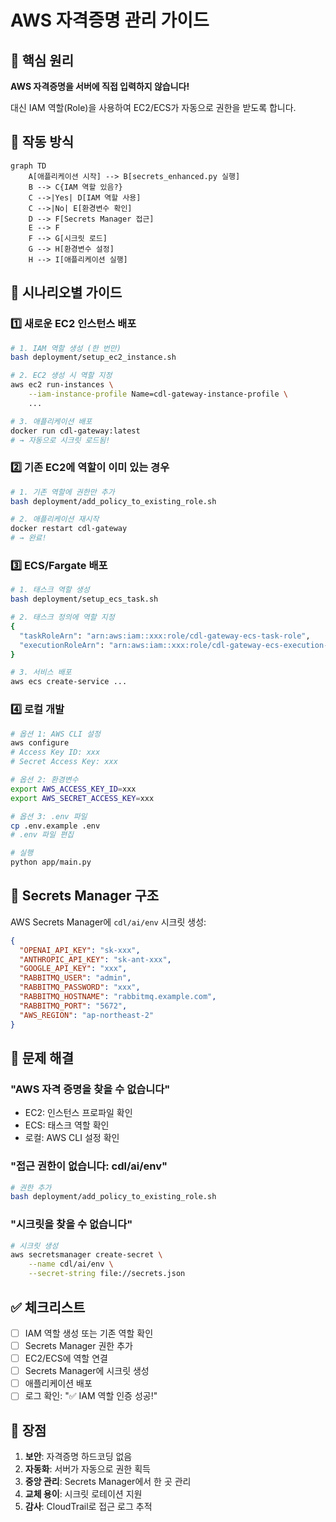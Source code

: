 # AWS 자격증명 관리 가이드

## 🎯 핵심 원리

**AWS 자격증명을 서버에 직접 입력하지 않습니다!**

대신 IAM 역할(Role)을 사용하여 EC2/ECS가 자동으로 권한을 받도록 합니다.

## 🔄 작동 방식

```mermaid
graph TD
    A[애플리케이션 시작] --> B[secrets_enhanced.py 실행]
    B --> C{IAM 역할 있음?}
    C -->|Yes| D[IAM 역할 사용]
    C -->|No| E[환경변수 확인]
    D --> F[Secrets Manager 접근]
    E --> F
    F --> G[시크릿 로드]
    G --> H[환경변수 설정]
    H --> I[애플리케이션 실행]
```

## 📌 시나리오별 가이드

### 1️⃣ 새로운 EC2 인스턴스 배포

```bash
# 1. IAM 역할 생성 (한 번만)
bash deployment/setup_ec2_instance.sh

# 2. EC2 생성 시 역할 지정
aws ec2 run-instances \
    --iam-instance-profile Name=cdl-gateway-instance-profile \
    ...

# 3. 애플리케이션 배포
docker run cdl-gateway:latest
# → 자동으로 시크릿 로드됨!
```

### 2️⃣ 기존 EC2에 역할이 이미 있는 경우

```bash
# 1. 기존 역할에 권한만 추가
bash deployment/add_policy_to_existing_role.sh

# 2. 애플리케이션 재시작
docker restart cdl-gateway
# → 완료!
```

### 3️⃣ ECS/Fargate 배포

```bash
# 1. 태스크 역할 생성
bash deployment/setup_ecs_task.sh

# 2. 태스크 정의에 역할 지정
{
  "taskRoleArn": "arn:aws:iam::xxx:role/cdl-gateway-ecs-task-role",
  "executionRoleArn": "arn:aws:iam::xxx:role/cdl-gateway-ecs-execution-role"
}

# 3. 서비스 배포
aws ecs create-service ...
```

### 4️⃣ 로컬 개발

```bash
# 옵션 1: AWS CLI 설정
aws configure
# Access Key ID: xxx
# Secret Access Key: xxx

# 옵션 2: 환경변수
export AWS_ACCESS_KEY_ID=xxx
export AWS_SECRET_ACCESS_KEY=xxx

# 옵션 3: .env 파일
cp .env.example .env
# .env 파일 편집

# 실행
python app/main.py
```

## 🔐 Secrets Manager 구조

AWS Secrets Manager에 `cdl/ai/env` 시크릿 생성:

```json
{
  "OPENAI_API_KEY": "sk-xxx",
  "ANTHROPIC_API_KEY": "sk-ant-xxx",
  "GOOGLE_API_KEY": "xxx",
  "RABBITMQ_USER": "admin",
  "RABBITMQ_PASSWORD": "xxx",
  "RABBITMQ_HOSTNAME": "rabbitmq.example.com",
  "RABBITMQ_PORT": "5672",
  "AWS_REGION": "ap-northeast-2"
}
```

## 🚨 문제 해결

### "AWS 자격 증명을 찾을 수 없습니다"
- EC2: 인스턴스 프로파일 확인
- ECS: 태스크 역할 확인
- 로컬: AWS CLI 설정 확인

### "접근 권한이 없습니다: cdl/ai/env"
```bash
# 권한 추가
bash deployment/add_policy_to_existing_role.sh
```

### "시크릿을 찾을 수 없습니다"
```bash
# 시크릿 생성
aws secretsmanager create-secret \
    --name cdl/ai/env \
    --secret-string file://secrets.json
```

## ✅ 체크리스트

- [ ] IAM 역할 생성 또는 기존 역할 확인
- [ ] Secrets Manager 권한 추가
- [ ] EC2/ECS에 역할 연결
- [ ] Secrets Manager에 시크릿 생성
- [ ] 애플리케이션 배포
- [ ] 로그 확인: "✅ IAM 역할 인증 성공!"

## 🎉 장점

1. **보안**: 자격증명 하드코딩 없음
2. **자동화**: 서버가 자동으로 권한 획득
3. **중앙 관리**: Secrets Manager에서 한 곳 관리
4. **교체 용이**: 시크릿 로테이션 지원
5. **감사**: CloudTrail로 접근 로그 추적